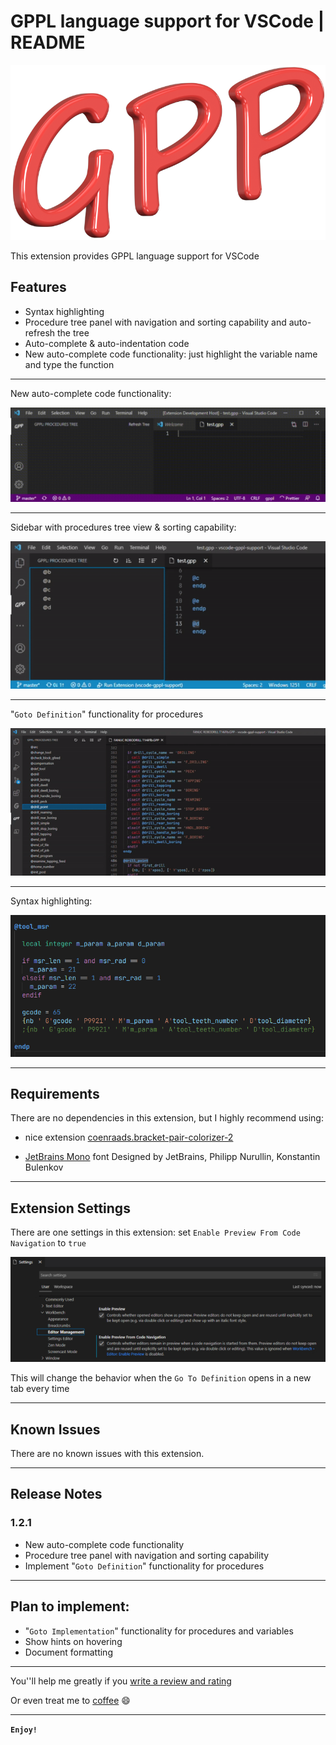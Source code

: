 # GPPL language support for VSCode | README

![Logo](https://github.com/anzory/vscode-gppl-support/blob/master/images/logo.png?raw=true)

This extension provides GPPL language support for VSCode

## Features

- Syntax highlighting
- Procedure tree panel with navigation and sorting capability and auto-refresh the tree
- Auto-complete & auto-indentation code
- New auto-complete code functionality: just highlight the variable name and type the function

---

New auto-complete code functionality:

![New auto-complete code functionality](https://github.com/anzory/vscode-gppl-support/blob/master/images/screens/auto-complete-functionality-1.gif?raw=true)

---

Sidebar with procedures tree view & sorting capability:

![Sidebar with procedure tree view](https://github.com/anzory/vscode-gppl-support/blob/master/images/screens/tree-sort.gif?raw=true)

---

"`Goto Definition`" functionality for procedures

![Goto Definition](https://github.com/anzory/vscode-gppl-support/blob/master/images/screens/goto-definition.gif?raw=true)

---

Syntax highlighting:

![Syntax highlighting](https://github.com/anzory/vscode-gppl-support/blob/master/images/screens/syntax-highlighting.png?raw=true)

---

## Requirements

There are no dependencies in this extension, but I highly recommend using:

- nice extension [coenraads.bracket-pair-colorizer-2](https://marketplace.visualstudio.com/items?itemName=CoenraadS.bracket-pair-colorizer-2)

- [JetBrains Mono](https://fonts.google.com/specimen/JetBrains+Mono?preview.text_type=custom) font Designed by JetBrains, Philipp Nurullin, Konstantin Bulenkov

---

## Extension Settings

There are one settings in this extension: set `Enable Preview From Code Navigation` to `true`

![settings](https://github.com/anzory/vscode-gppl-support/blob/master/images/screens/settings-600.jpg?raw=true)

This will change the behavior when the `Go To Definition` opens in a new tab every time

---

## Known Issues

There are no known issues with this extension.

---

## Release Notes

### 1.2.1

- New auto-complete code functionality
- Procedure tree panel with navigation and sorting capability
- Implement "`Goto Definition`" functionality for procedures

---

## Plan to implement:

- "`Goto Implementation`" functionality for procedures and variables
- Show hints on hovering
- Document formatting

---

You''ll help me greatly if you [write a review and rating](https://marketplace.visualstudio.com/items?itemName=anzory.vscode-gppl-support&ssr=false#review-details)

Or even treat me to [coffee](https://paypal.me/anzory?locale.x=en_EN)
😄

---

**`Enjoy!`**
